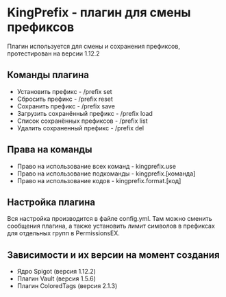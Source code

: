 # KingPrefix - плагин для смены префиксов

Плагин используется для смены и сохранения префиксов, протестирован на версии 1.12.2

## Команды плагина

* Установить префикс - /prefix set
* Сбросить префикс - /prefix reset
* Сохранить префикс - /prefix save
* Загрузить сохранённый префикс - /prefix load
* Список сохранённых префиксов - /prefix list
* Удалить сохраненный префикс - /prefix del

## Права на команды

* Право на использование всех команд - kingprefix.use
* Право на использование подкоманды - kingprefix.[команда]
* Право на использование кодов - kingprefix.format.[код]

## Настройка плагина

Вся настройка производится в файле config.yml. Там можно сменить сообщения плагина, а также установить лимит символов в префиксах для отдельных групп в PermissionsEX.

## Зависимости и их версии на момент создания

* Ядро Spigot (версия 1.12.2)
* Плагин Vault (версия 1.5.6)
* Плагин ColoredTags (версия 2.1.3)
